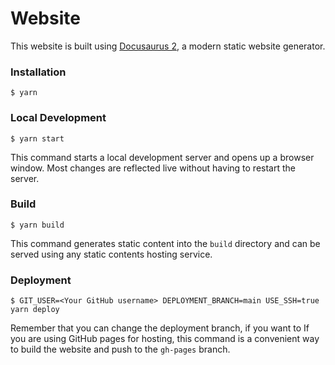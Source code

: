 # Website

This website is built using [Docusaurus 2](https://docusaurus.io/), a modern static website generator.

### Installation

```
$ yarn
```

### Local Development

```
$ yarn start
```

This command starts a local development server and opens up a browser window. Most changes are reflected live without having to restart the server.

### Build

```
$ yarn build
```

This command generates static content into the `build` directory and can be served using any static contents hosting service.

### Deployment

```
$ GIT_USER=<Your GitHub username> DEPLOYMENT_BRANCH=main USE_SSH=true yarn deploy
```

Remember that you can change the deployment branch, if you want to
If you are using GitHub pages for hosting, this command is a convenient way to build the website and push to the `gh-pages` branch.
